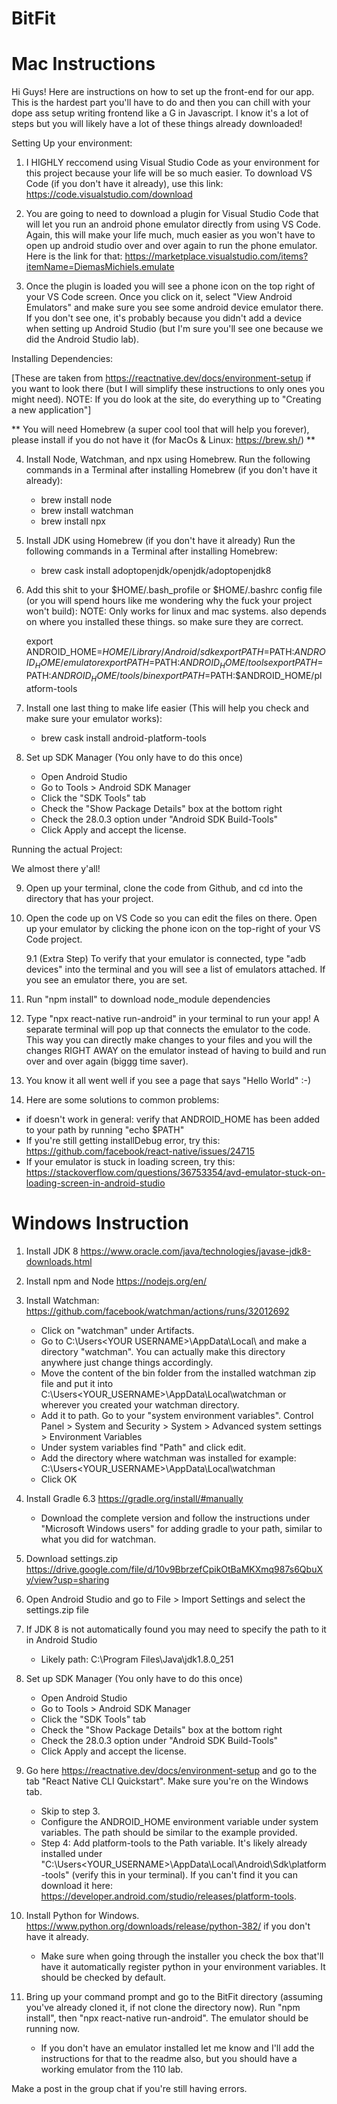 # BitFit


# Mac Instructions

Hi Guys! Here are instructions on how to set up the front-end for our app. This is the hardest part you'll have to do and then
you can chill with your dope ass setup writing frontend like a G in Javascript. I know it's a lot of steps but you will
likely have a lot of these things already downloaded!

Setting Up your environment:

1. I HIGHLY reccomend using Visual Studio Code as your environment for this project because your life will be so much easier. 
To download VS Code (if you don't have it already), use this link: https://code.visualstudio.com/download

2. You are going to need to download a plugin for Visual Studio Code that will let you run an android phone emulator directly from 
using VS Code. Again, this will make your life much, much easier as you won't have to open up android studio over and over again to run
the phone emulator. Here is the link for that: https://marketplace.visualstudio.com/items?itemName=DiemasMichiels.emulate

3. Once the plugin is loaded you will see a phone icon on the top right of your VS Code screen. Once you click on it, select 
"View Android Emulators" and make sure you see some android device emulator there. If you don't see one, it's
probably because you didn't add a device when setting up Android Studio (but I'm sure you'll see one because we did the 
Android Studio lab). 


Installing Dependencies:

[These are taken from https://reactnative.dev/docs/environment-setup if you want to look there (but I will simplify these
instructions to only ones you might need). NOTE: If you do look at the site, do everything up to "Creating a new application"]

** You will need Homebrew (a super cool tool that will help you forever), please install if you do not 
have it (for MacOs & Linux: https://brew.sh/) ** 

4. Install Node, Watchman, and npx using Homebrew. Run the following commands in a Terminal after installing Homebrew (if you don't have 
it already):

      * brew install node
      * brew install watchman
      * brew install npx 
      
5. Install JDK using Homebrew (if you don't have it already)
   Run the following commands in a Terminal after installing Homebrew:

      * brew cask install adoptopenjdk/openjdk/adoptopenjdk8
      
6. Add this shit to your $HOME/.bash_profile or $HOME/.bashrc config file (or you will spend hours like me wondering why the
fuck your project won't build): NOTE: Only works for linux and mac systems. also depends on where you installed these things. so make sure they are correct.

     export ANDROID_HOME=$HOME/Library/Android/sdk
     export PATH=$PATH:$ANDROID_HOME/emulator
     export PATH=$PATH:$ANDROID_HOME/tools
     export PATH=$PATH:$ANDROID_HOME/tools/bin
     export PATH=$PATH:$ANDROID_HOME/platform-tools

7. Install one last thing to make life easier (This will help you check and make sure your emulator works):

    * brew cask install android-platform-tools
    
8. Set up SDK Manager (You only have to do this once)
    * Open Android Studio
    * Go to Tools > Android SDK Manager
    * Click the "SDK Tools" tab
    * Check the "Show Package Details" box at the bottom right
    * Check the 28.0.3 option under "Android SDK Build-Tools"
    * Click Apply and accept the license.

Running the actual Project:

We almost there y'all! 

9. Open up your terminal, clone the code from Github, and cd into the directory that has your project.

10. Open the code up on VS Code so you can edit the files on there. Open up your emulator by clicking the 
phone icon on the top-right of your VS Code project.

    9.1 (Extra Step) To verify that your emulator is connected, type "adb devices" into the terminal and you will see a list of       emulators attached.
    If you see an emulator there, you are set.

11. Run "npm install" to download node_module dependencies

12. Type "npx react-native run-android" in your terminal to run your app! A separate terminal will pop up that connects the emulator to the code. 
This way you can directly make changes to your files and you will the changes RIGHT AWAY on the emulator instead of having to build 
and run over and over again (biggg time saver). 

13. You know it all went well if you see a page that says "Hello World" :-)

14. Here are some solutions to common problems:
* if doesn't work in general: verify that ANDROID_HOME has been added to your path by running "echo $PATH"
* If you're still getting installDebug error, try this: https://github.com/facebook/react-native/issues/24715
* If your emulator is stuck in loading screen, try this: https://stackoverflow.com/questions/36753354/avd-emulator-stuck-on-loading-screen-in-android-studio

# Windows Instruction

1. Install JDK 8 https://www.oracle.com/java/technologies/javase-jdk8-downloads.html

2. Install npm and Node https://nodejs.org/en/

3. Install Watchman: https://github.com/facebook/watchman/actions/runs/32012692
     * Click on "watchman" under Artifacts.
     * Go to C:\Users\<YOUR USERNAME>\AppData\Local\ and make a directory "watchman". You can actually make this directory anywhere just change things accordingly.
     * Move the content of the bin folder from the installed watchman zip file and put it into C:\Users\<YOUR_USERNAME>\AppData\Local\watchman or wherever you created your watchman directory.
     * Add it to path. Go to your "system environment variables". Control Panel > System and Security > System > Advanced system settings > Environment Variables
     * Under system variables find "Path" and click edit.
     * Add the directory where watchman was installed for example: C:\Users\<YOUR_USERNAME>\AppData\Local\watchman
     * Click OK
     
4. Install Gradle 6.3 https://gradle.org/install/#manually
     * Download the complete version and follow the instructions under "Microsoft Windows users" for adding gradle to your path, similar to what you did for watchman.

5. Download settings.zip https://drive.google.com/file/d/10v9BbrzefCpikOtBaMKXmq987s6QbuXy/view?usp=sharing

6. Open Android Studio and go to File > Import Settings and select the settings.zip file

7. If JDK 8 is not automatically found you may need to specify the path to it in Android Studio
     * Likely path: C:\Program Files\Java\jdk1.8.0_251
     
8. Set up SDK Manager (You only have to do this once)
    * Open Android Studio
    * Go to Tools > Android SDK Manager
    * Click the "SDK Tools" tab
    * Check the "Show Package Details" box at the bottom right
    * Check the 28.0.3 option under "Android SDK Build-Tools"
    * Click Apply and accept the license.
    
9. Go here https://reactnative.dev/docs/environment-setup and go to the tab "React Native CLI Quickstart". Make sure you're on the Windows tab.
     * Skip to step 3.
     * Configure the ANDROID_HOME environment variable under system variables. The path should be similar to the example provided.
     * Step 4: Add platform-tools to the Path variable. It's likely already installed under "C:\Users\<YOUR_USERNAME>\AppData\Local\Android\Sdk\platform-tools" (verify this in your terminal). If you can't find it you can download it here: https://developer.android.com/studio/releases/platform-tools.

9. Install Python for Windows. https://www.python.org/downloads/release/python-382/ if you don't have it already.
     * Make sure when going through the installer you check the box that'll have it automatically register python in your environment variables. It should be checked by default.

10. Bring up your command prompt and go to the BitFit directory (assuming you've already cloned it, if not clone the directory now). Run "npm install", then "npx react-native run-android". The emulator should be running now.
     * If you don't have an emulator installed let me know and I'll add the instructions for that to the readme also, but you should have a working emulator from the 110 lab.
     
Make a post in the group chat if you're still having errors.
